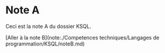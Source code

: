 # Note A

Ceci est la note A du dossier KSQL.

[Aller à la note B](note:./Competences techniques/Langages de programmation/KSQL/noteB.md)
